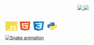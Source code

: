 

<div align="center">
  <a href="https://github.com/CafeComLeiteC">
  <img  width="51%" src="https://github-readme-stats.vercel.app/api?username=CafeComLeiteC&show_icons=true&theme=dracula&include_all_commits=true&count_private=true"/>
  <img  width="48%" src="https://github-readme-stats.vercel.app/api/top-langs/?username=CafeComLeiteC&layout=compact&langs_count=7&theme=dracula"/>
</div>
  
  <br>
  <div style="display: inline-block"><br/>
  <img align= "center" alt="Js" height="30" width="40" src="https://raw.githubusercontent.com/devicons/devicon/master/icons/javascript/javascript-plain.svg">  
  <img align= "center" alt="HTML" height="30" width="40" src="https://raw.githubusercontent.com/devicons/devicon/master/icons/html5/html5-original.svg">
  <img align= "center" alt="CSS" height="30" width="40" src="https://raw.githubusercontent.com/devicons/devicon/master/icons/css3/css3-original.svg">
  <img align= "center"  alt="Python" height="30" width="40" src="https://raw.githubusercontent.com/devicons/devicon/master/icons/python/python-original.svg">
  </div>
  
![Snake animation](https://github.com/CafeComLeiteC/CafeComLeiteC/blob/output/github-contribution-grid-snake.svg)
 
